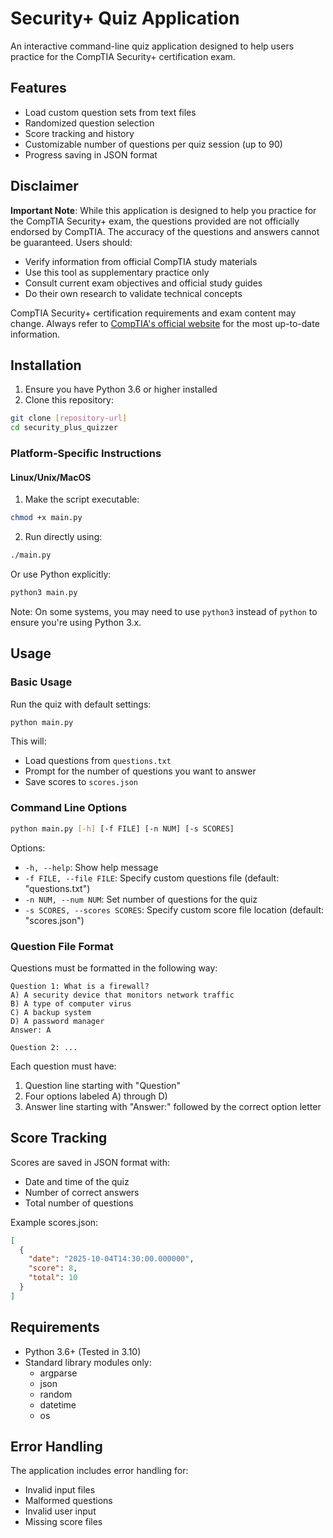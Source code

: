 # Security+ Quiz Application

An interactive command-line quiz application designed to help users practice for the CompTIA Security+ certification exam.

## Features

- Load custom question sets from text files
- Randomized question selection
- Score tracking and history
- Customizable number of questions per quiz session (up to 90)
- Progress saving in JSON format

## Disclaimer

**Important Note**: While this application is designed to help you practice for the CompTIA Security+ exam, the questions provided are not officially endorsed by CompTIA. The accuracy of the questions and answers cannot be guaranteed. Users should:

- Verify information from official CompTIA study materials
- Use this tool as supplementary practice only
- Consult current exam objectives and official study guides
- Do their own research to validate technical concepts

CompTIA Security+ certification requirements and exam content may change. Always refer to [CompTIA's official website](https://www.comptia.org) for the most up-to-date information.

## Installation

1. Ensure you have Python 3.6 or higher installed
2. Clone this repository:

```bash
git clone [repository-url]
cd security_plus_quizzer
```

### Platform-Specific Instructions

#### Linux/Unix/MacOS

1. Make the script executable:

```bash
chmod +x main.py
```

2. Run directly using:

```bash
./main.py
```

Or use Python explicitly:

```bash
python3 main.py
```

Note: On some systems, you may need to use `python3` instead of `python` to ensure you're using Python 3.x.

## Usage

### Basic Usage

Run the quiz with default settings:

```bash
python main.py
```

This will:

- Load questions from `questions.txt`
- Prompt for the number of questions you want to answer
- Save scores to `scores.json`

### Command Line Options

```bash
python main.py [-h] [-f FILE] [-n NUM] [-s SCORES]
```

Options:

- `-h, --help`: Show help message
- `-f FILE, --file FILE`: Specify custom questions file (default: "questions.txt")
- `-n NUM, --num NUM`: Set number of questions for the quiz
- `-s SCORES, --scores SCORES`: Specify custom score file location (default: "scores.json")

### Question File Format

Questions must be formatted in the following way:

```text
Question 1: What is a firewall?
A) A security device that monitors network traffic
B) A type of computer virus
C) A backup system
D) A password manager
Answer: A

Question 2: ...
```

Each question must have:

1. Question line starting with "Question"
2. Four options labeled A) through D)
3. Answer line starting with "Answer:" followed by the correct option letter

## Score Tracking

Scores are saved in JSON format with:

- Date and time of the quiz
- Number of correct answers
- Total number of questions

Example scores.json:

```json
[
  {
    "date": "2025-10-04T14:30:00.000000",
    "score": 8,
    "total": 10
  }
]
```

## Requirements

- Python 3.6+ (Tested in 3.10)
- Standard library modules only:
  - argparse
  - json
  - random
  - datetime
  - os

## Error Handling

The application includes error handling for:

- Invalid input files
- Malformed questions
- Invalid user input
- Missing score files
